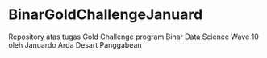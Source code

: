 # BinarGoldChallengeJanuard
Repository atas tugas Gold Challenge program Binar Data Science Wave 10 oleh Januardo Arda Desart Panggabean
